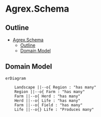 # Agrex.Schema

## Outline

- [Agrex.Schema](#agrexschema)
  - [Outline](#outline)
  - [Domain Model](#domain-model)


## Domain Model

```mermaid
erDiagram

    Landscape ||--o{ Region : "has many"
    Region ||--o{ Farm : "has many"
    Farm ||--o{ Herd : "has many"
    Herd ||--o{ Life : "has many"
    Farm ||--o{ Field : "has many"
    Life ||--o{} Life : "Produces many"



```